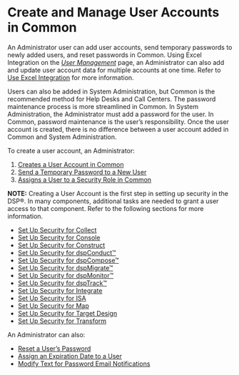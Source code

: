 # Create and Manage User Accounts in Common

An Administrator user can add user accounts, send temporary passwords to
newly added users, and reset passwords in Common. Using Excel
Integration on the *[User
Management](../Page_Desc/User_Management_H.htm)* page, an Administrator
can also add and update user account data for multiple accounts at one
time. Refer to [Use Excel
Integration](../../Excel_Int/Use_Excel_Integration.htm) for more
information.

Users can also be added in System Administration, but Common is the
recommended method for Help Desks and Call Centers. The password
maintenance process is more streamlined in Common. In System
Administration, the Administrator must add a password for the user. In
Common, password maintenance is the user’s responsibility. Once the user
account is created, there is no difference between a user account added
in Common and System Administration.

To create a user account, an Administrator:

1.  [Creates a User Account in Common](Create_a_User.htm)
2.  [Send a Temporary Password to a New
    User](Send_a_Temporary_Password_to_a_User.htm)
3.  [Assigns a User to a Security Role in
    Common](Assign_a_User_to_a_Security_Role_in_Common.htm)

<span style="font-weight: bold;">NOTE:</span> Creating a User Account is
the first step in setting up security in the DSP®. In many components,
additional tasks are needed to grant a user access to that component.
Refer to the following sections for more information.

  - [Set Up Security for
    Collect](../../Collect/Use_Cases/Register_and_Use_Targets.htm#Assign_Target_Security)
  - [Set Up Security for
    Console](../../../Migration/dspMigrate/Set_Up_Security_for_dspMigrate.htm)
  - [Set Up Security for
    Construct](../../../Migration/dspMigrate/Set_Up_Security_for_dspMigrate.htm)
  - [Set Up Security for
    dspConduct™](../../../Master_Data_Mgmt/dspConduct/Config/Set_Up_Security_for_dspConduct.htm)
  - [Set Up Security for
    dspCompose™](../../../Data_Quality/dspCompose/Config/Set_Up_Security.htm)
  - [Set Up Security for
    dspMigrate™](../../../Migration/dspMigrate/Set_Up_Security_for_dspMigrate.htm)
  - [Set Up Security for
    dspMonitor™](../../../Data_Quality/dspMonitor/Config/Set_Up_Security_for_dspMonitor.htm)
  - [Set Up Security for
    dspTrack™](../../dspTrack/Config/Set_Security_in_dspTrack.htm)
  - [Set Up Security for
    Integrate](../../Integrate/Config/Set_up_Security_for_Integrate.htm)
  - [Set Up Security for
    ISA](../../../Data_Quality/ISA/Config/Set_Up_Security_for_ISA.htm)
  - [Set Up Security for
    Map](../../../Migration/dspMigrate/Set_Up_Security_for_dspMigrate.htm)
  - [Set Up Security for Target
    Design](../../../Migration/dspMigrate/Set_Up_Security_for_dspMigrate.htm)
  - [Set Up Security for
    Transform](../../../Migration/dspMigrate/Set_Up_Security_for_dspMigrate.htm)

An Administrator can also:

  - [Reset a User’s Password](Reset%20a%20User's%20Password.htm)
  - [Assign an Expiration Date to a
    User](Assign_an_Expiration_Date_to_a_User.htm)
  - [Modify Text for Password Email
    Notifications](Modify_Text_for_Password_Email_Notifications.htm)
